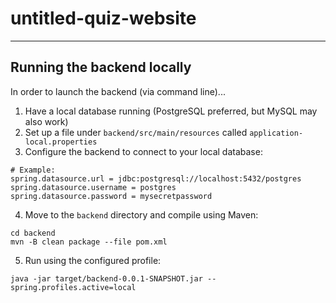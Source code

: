 # untitled-quiz-website

---

## Running the backend locally

In order to launch the backend (via command line)...

1. Have a local database running (PostgreSQL preferred, but MySQL may also work)
2. Set up a file under `backend/src/main/resources` called `application-local.properties`
3. Configure the backend to connect to your local database:
```properties
# Example:
spring.datasource.url = jdbc:postgresql://localhost:5432/postgres
spring.datasource.username = postgres
spring.datasource.password = mysecretpassword
```
4. Move to the `backend` directory and compile using Maven:
```shell
cd backend
mvn -B clean package --file pom.xml
```
5. Run using the configured profile:
```shell
java -jar target/backend-0.0.1-SNAPSHOT.jar --spring.profiles.active=local
```